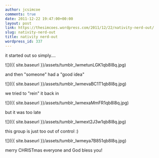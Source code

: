 ```yaml
---
author: jcsimcoe
comments: true
date: 2011-12-22 19:47:00+00:00
layout: post
link: https://thesimcoes.wordpress.com/2011/12/22/nativity-nerd-out/
slug: nativity-nerd-out
title: nativity nerd-out
wordpress_id: 337
---
```


it started out so simply….




![]({{ site.baseurl }}/assets/tumblr_lwmetunLGK1qb8l8q.jpg)




and then "someone" had a "good idea"




![]({{ site.baseurl }}/assets/tumblr_lwmevaBC1T1qb8l8q.jpg)




we tried to "rein" it back in




![]({{ site.baseurl }}/assets/tumblr_lwmexaMmFR1qb8l8q.jpg)




but it was too late




![]({{ site.baseurl }}/assets/tumblr_lwmext2J3w1qb8l8q.jpg)




this group is just too out of control :)




![]({{ site.baseurl }}/assets/tumblr_lwmeya7B851qb8l8q.jpg)





merry CHRISTmas everyone and God bless you!
